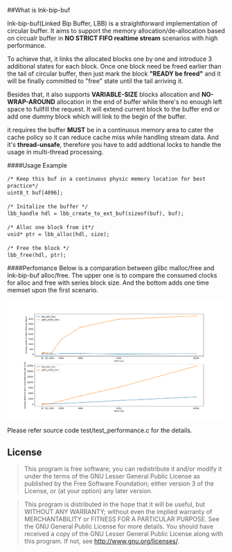 ##What is lnk-bip-buf

lnk-bip-buf(Linked Bip Buffer, LBB) is a straightforward implementation of circular buffer. It aims to support the memory allocation/de-allocation based on circualr buffer in **NO STRICT FIFO realtime stream** scenarios with high performance. 

To achieve that, it links the allocated blocks one by one and introduce 3 additional states for each block. Once one block need be freed earlier than the tail of circular buffer, then just mark the block **"READY be freed"** and it will be finally committed to "free" state until the tail arriving it. 

Besides that, it also supports **VARIABLE-SIZE** blocks allocation and **NO-WRAP-AROUND** allocation in the end of buffer while there's no enough left space to fullfill the request. It will extend current block to the buffer end or add one dummy block which will link to the begin of the buffer.

it requires the buffer **MUST** be in a continuous memory area to cater the cache policy so it can reduce cache miss while handling stream data. And it's **thread-unsafe**, therefore you have to add addtional locks to handle the usage in multi-thread processing.

####Usage Example

	/* Keep this buf in a continuous physic memory location for best practice*/ 
	uint8_t buf[4096];

	/* Initalize the buffer */
	lbb_handle hdl = lbb_create_to_ext_buf(sizeof(buf), buf);

	/* Alloc one block from it*/
	void* ptr = lbb_alloc(hdl, size);

	/* Free the block */
	lbb_free(hdl, ptr);

####Perfomance 
Below is a comparation between glibc malloc/free and lnk-bip-buf alloc/free. The upper one is to compare the consumed clocks for alloc and free with series block size. And the bottom adds one time memset upon the first scenario. 

![](./doc/performance.png)

Please refer source code test/test_performance.c for the details.

## License
>This program is free software; you can redistribute it and/or modify it under
the terms of the GNU Lesser General Public License as published by the Free
Software Foundation; either version 3 of the License, or (at your option) any
later version.    

>This program is distributed in the hope that it will be useful, but WITHOUT ANY
WARRANTY; without even the implied warranty of MERCHANTABILITY or FITNESS
FOR A PARTICULAR PURPOSE. See the GNU General Public License for more details.
You should have received a copy of the GNU Lesser General Public License along
with this program. If not, see <http://www.gnu.org/licenses/>.
